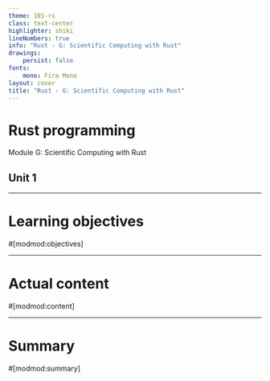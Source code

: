 ```yaml
---
theme: 101-rs
class: text-center
highlighter: shiki
lineNumbers: true
info: "Rust - G: Scientific Computing with Rust"
drawings:
    persist: false
fonts:
    mono: Fira Mono
layout: cover
title: "Rust - G: Scientific Computing with Rust"
---
```


# Rust programming

Module G: Scientific Computing with Rust

## Unit 1

---
# Learning objectives

#[modmod:objectives]

---

# Actual content

#[modmod:content]

---

# Summary

#[modmod:summary]